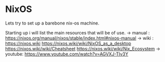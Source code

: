 # NixOS
Lets try to set up a barebone nix-os machine.

Starting up i will list the main resources that will be of use.
	-> manual :	https://nixos.org/manual/nixos/stable/index.html#nixos-manual
	-> wiki	  :	https://nixos.wiki
				https://nixos.wiki/wiki/NixOS_as_a_desktop
				https://nixos.wiki/wiki/Cheatsheet
				https://nixos.wiki/wiki/Nix_Ecosystem
	-> youtube: https://www.youtube.com/watch?v=AGVXJ-TIv3Y
	
				

